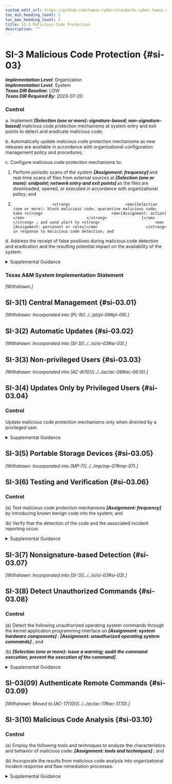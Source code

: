 ```yaml
---
custom_edit_url: https://github.com/tamus-cyber/standards.cyber.tamus.edu/tree/main/static/content/tamus.edu/TAMUS_profile.xml
toc_min_heading_level: 2
toc_max_heading_level: 2
title: SI-3 Malicious Code Protection
description: ""
---
```


# SI-3 Malicious Code Protection {#si-03}

_**Implementation Level**_: Organization\
_**Implementation Level**_: System\
_**Texas DIR Baseline**_: LOW\
_**Texas DIR Required By**_: 2023-07-20

### Control

a. Implement <strong>                     <em>[Selection (one or more): signature-based; non-signature-based]</em>                  </strong> malicious code protection mechanisms at system entry and exit points to detect and eradicate malicious code;

b. Automatically update malicious code protection mechanisms as new releases are available in accordance with organizational configuration management policy and procedures;

c. Configure malicious code protection mechanisms to:

1. Perform periodic scans of the system <strong>                        <em>[Assignment: frequency]</em>                     </strong> and real-time scans of files from external sources at <strong>                        <em>[Selection (one or more): endpoint; network entry and exit points]</em>                     </strong> as the files are downloaded, opened, or executed in accordance with organizational policy; and

2.                      <strong>                        <em>[Selection (one or more): block malicious code; quarantine malicious code; take <strong>                              <em>[Assignment: action]</em>                           </strong>               ]</em>                     </strong> ; and send alert to <strong>                        <em>[Assignment: personnel or roles]</em>                     </strong> in response to malicious code detection; and

d. Address the receipt of false positives during malicious code detection and eradication and the resulting potential impact on the availability of the system.

<details>
  <summary>Supplemental Guidance</summary>

System entry and exit points include firewalls, remote access servers, workstations, electronic mail servers, web servers, proxy servers, notebook computers, and mobile devices. Malicious code includes viruses, worms, Trojan horses, and spyware. Malicious code can also be encoded in various formats contained within compressed or hidden files or hidden in files using techniques such as steganography. Malicious code can be inserted into systems in a variety of ways, including by electronic mail, the world-wide web, and portable storage devices. Malicious code insertions occur through the exploitation of system vulnerabilities. A variety of technologies and methods exist to limit or eliminate the effects of malicious code.

</details>

### Texas A&M System Implementation Statement

<prop xmlns="http://csrc.nist.gov/ns/oscal/1.0" name="status" value="withdrawn">
               <em>[Withdrawn.]</em>
            </prop>
         

## SI-3(1) Central Management {#si-03.01}

<prop xmlns="http://csrc.nist.gov/ns/oscal/1.0" name="status" value="withdrawn">
               <em>[Withdrawn: Incorporated into [PL-9](../../pl/pl-09#pl-09).]</em>
            </prop>
            

## SI-3(2) Automatic Updates {#si-03.02}

<prop xmlns="http://csrc.nist.gov/ns/oscal/1.0" name="status" value="withdrawn">
               <em>[Withdrawn: Incorporated into [SI-3](../../si/si-03#si-03).]</em>
            </prop>
            

## SI-3(3) Non-privileged Users {#si-03.03}

<prop xmlns="http://csrc.nist.gov/ns/oscal/1.0" name="status" value="withdrawn">
               <em>[Withdrawn: Incorporated into [AC-6(10)](../../ac/ac-06#ac-06.10).]</em>
            </prop>
            

## SI-3(4) Updates Only by Privileged Users {#si-03.04}

### Control

Update malicious code protection mechanisms only when directed by a privileged user.

<details>
  <summary>Supplemental Guidance</summary>

Protection mechanisms for malicious code are typically categorized as security-related software and, as such, are only updated by organizational personnel with appropriate access privileges.

</details>

## SI-3(5) Portable Storage Devices {#si-03.05}

<prop xmlns="http://csrc.nist.gov/ns/oscal/1.0" name="status" value="withdrawn">
               <em>[Withdrawn: Incorporated into [MP-7](../../mp/mp-07#mp-07).]</em>
            </prop>
            

## SI-3(6) Testing and Verification {#si-03.06}

### Control

(a) Test malicious code protection mechanisms <strong>                        <em>[Assignment: frequency]</em>                     </strong> by introducing known benign code into the system; and

(b) Verify that the detection of the code and the associated incident reporting occur.

<details>
  <summary>Supplemental Guidance</summary>

None.

</details>

## SI-3(7) Nonsignature-based Detection {#si-03.07}

<prop xmlns="http://csrc.nist.gov/ns/oscal/1.0" name="status" value="withdrawn">
               <em>[Withdrawn: Incorporated into [SI-3](../../si/si-03#si-03).]</em>
            </prop>
            

## SI-3(8) Detect Unauthorized Commands {#si-03.08}

### Control

(a) Detect the following unauthorized operating system commands through the kernel application programming interface on <strong>                        <em>[Assignment: system hardware components]</em>                     </strong>: <strong>                        <em>[Assignment: unauthorized operating system commands]</em>                     </strong> ; and

(b)                      <strong>                        <em>[Selection (one or more): issue a warning; audit the command execution; prevent the execution of the command]</em>                     </strong>.

<details>
  <summary>Supplemental Guidance</summary>

Detecting unauthorized commands can be applied to critical interfaces other than kernel-based interfaces, including interfaces with virtual machines and privileged applications. Unauthorized operating system commands include commands for kernel functions from system processes that are not trusted to initiate such commands as well as commands for kernel functions that are suspicious even though commands of that type are reasonable for processes to initiate. Organizations can define the malicious commands to be detected by a combination of command types, command classes, or specific instances of commands. Organizations can also define hardware components by component type, component, component location in the network, or a combination thereof. Organizations may select different actions for different types, classes, or instances of malicious commands.

</details>

## SI-03(09) Authenticate Remote Commands {#si-03.09}

<prop xmlns="http://csrc.nist.gov/ns/oscal/1.0" name="status" value="withdrawn">
               <em>[Withdrawn: Moved to [AC-17(10)](../../ac/ac-17#ac-17.10).]</em>
            </prop>
            

## SI-3(10) Malicious Code Analysis {#si-03.10}

### Control

(a) Employ the following tools and techniques to analyze the characteristics and behavior of malicious code: <strong>                        <em>[Assignment: tools and techniques]</em>                     </strong> ; and

(b) Incorporate the results from malicious code analysis into organizational incident response and flaw remediation processes.

<details>
  <summary>Supplemental Guidance</summary>

The use of malicious code analysis tools provides organizations with a more in-depth understanding of adversary tradecraft (i.e., tactics, techniques, and procedures) and the functionality and purpose of specific instances of malicious code. Understanding the characteristics of malicious code facilitates effective organizational responses to current and future threats. Organizations can conduct malicious code analyses by employing reverse engineering techniques or by monitoring the behavior of executing code.

</details>

